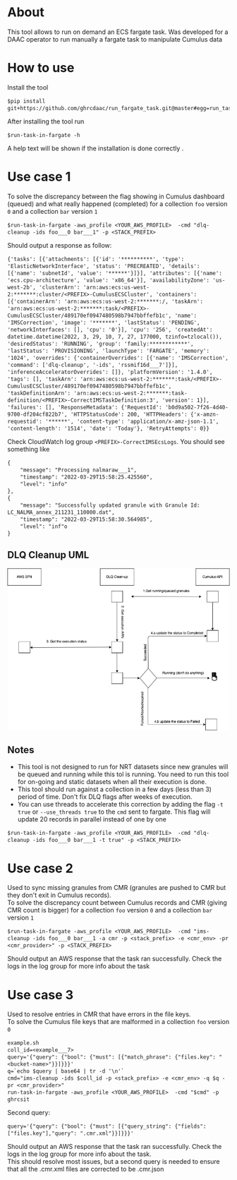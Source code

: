 # About
This tool allows to run on demand an ECS fargate task. Was developed for a DAAC operator to run manually a fargate task to manipulate Cumulus data  
# How to use
Install the tool
```code
$pip install git+https://github.com/ghrcdaac/run_fargate_task.git@master#egg=run_task_in_fargate
```
After installing the tool run 
```code
$run-task-in-fargate -h
```
A help text will be shown if the installation is done correctly .
# Use case 1
To solve the discrepancy between the flag showing in Cumulus dashboard (queued) and what really happened (completed) for a collection `foo` version `0` and a collection `bar` version `1`
```code
$run-task-in-fargate -aws_profile <YOUR_AWS_PROFILE>  -cmd "dlq-cleanup -ids foo___0 bar___1" -p <STACK_PREFIX>
```  
Should output a response as follow:
```
{'tasks': [{'attachments': [{'id': '**********', 'type': 'ElasticNetworkInterface', 'status': 'PRECREATED', 'details': [{'name': 'subnetId', 'value': '******'}]}], 'attributes': [{'name': 'ecs.cpu-architecture', 'value': 'x86_64'}], 'availabilityZone': 'us-west-2b', 'clusterArn': 'arn:aws:ecs:us-west-2:*******:cluster/<PREFIX>-CumulusECSCluster', 'containers': [{'containerArn': 'arn:aws:ecs:us-west-2:*******:/, 'taskArn': 'arn:aws:ecs:us-west-2:*******:task/<PREFIX>-CumulusECSCluster/489170ef0947480598b7947bbffefb1c', 'name': 'IMSCorrection', 'image': '*******', 'lastStatus': 'PENDING', 'networkInterfaces': [], 'cpu': '0'}], 'cpu': '256', 'createdAt': datetime.datetime(2022, 3, 29, 10, 7, 27, 177000, tzinfo=tzlocal()), 'desiredStatus': 'RUNNING', 'group': 'family:************', 'lastStatus': 'PROVISIONING', 'launchType': 'FARGATE', 'memory': '1024', 'overrides': {'containerOverrides': [{'name': 'IMSCorrection', 'command': ['dlq-cleanup', '-ids', 'rssmif16d___7']}], 'inferenceAcceleratorOverrides': []}, 'platformVersion': '1.4.0', 'tags': [], 'taskArn': 'arn:aws:ecs:us-west-2:*******:task/<PREFIX>-CumulusECSCluster/489170ef0947480598b7947bbffefb1c', 'taskDefinitionArn': 'arn:aws:ecs:us-west-2:*******:task-definition/<PREFIX>-CorrectIMSTaskDefinition:3', 'version': 1}], 'failures': [], 'ResponseMetadata': {'RequestId': 'b0d9a502-7f26-4d40-9700-df204cf822b7', 'HTTPStatusCode': 200, 'HTTPHeaders': {'x-amzn-requestid': '******', 'content-type': 'application/x-amz-json-1.1', 'content-length': '1514', 'date': 'Today'}, 'RetryAttempts': 0}}

```
Check CloudWatch log group `<PREFIX>-CorrectIMSEcsLogs`. You should see something like
```
{
    "message": "Processing nalmaraw___1",
    "timestamp": "2022-03-29T15:58:25.425560",
    "level": "info"
},
{
    "message": "Successfully updated granule with Granule Id: LC_NALMA_annex_211231_110000.dat",
    "timestamp": "2022-03-29T15:58:30.564985",
    "level": "inf"o
}
```
## DLQ Cleanup UML
![DLQ Clean up](dlq_uml.png)

## Notes
- This tool is not designed to run for NRT datasets since new granules will be queued and running while this tol is running. You need to run this tool for on-going and static datasets when all their execution is done.
- This tool should run against a collection in a few days (less than 3) period of time. Don't fix DLQ flags after weeks of execution.
- You can use threads to accelerate this correction by adding the flag `-t true` or `--use_threads true` to the `cmd` sent to fargate. This flag will update 20 records in parallel instead of one by one
```
$run-task-in-fargate -aws_profile <YOUR_AWS_PROFILE>  -cmd "dlq-cleanup -ids foo___0 bar___1 -t true" -p <STACK_PREFIX> 
```
# Use case 2
Used to sync missing granules from CMR (granules are pushed to CMR but they don't exit in Cumulus records). <br>
To solve the discrepancy count between Cumulus records and CMR (giving CMR count is bigger) for a collection `foo` version `0` and a collection `bar` version `1`

```code
$run-task-in-fargate -aws_profile <YOUR_AWS_PROFILE>  -cmd "ims-cleanup -ids foo___0 bar___1 -a cmr -p <stack_prefix> -e <cmr_env> -pr <cmr_provider>" -p <STACK_PREFIX>
```  
Should output an AWS response that the task ran successfully. Check the logs in the log group for more info about the task

# Use case 3
Used to resolve entries in CMR that have errors in the file keys. <br>
To solve the Cumulus file keys that are malformed in a collection `foo` version `0`

```code
example.sh
coll_id=<example___7>
query='{"query": {"bool": {"must": [{"match_phrase": {"files.key": "<bucket-name>"}}]}}}'
q=`echo $query | base64 | tr -d '\n'`
cmd="ims-cleanup -ids $coll_id -p <stack_prefix> -e <cmr_env> -q $q -pr <cmr_provider>"
run-task-in-fargate -aws_profile <YOUR_AWS_PROFILE>  -cmd "$cmd" -p ghrcsit
```

Second query:
```code
query='{"query": {"bool": {"must": [{"query_string": {"fields": ["files.key"],"query": ".cmr.xml"}}]}}}'
```
Should output an AWS response that the task ran successfully. Check the logs in the log group for more info about the task.  
This should resolve most issues, but a second query is needed to ensure that all the .cmr.xml files are corrected to 
be .cmr.json